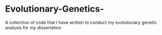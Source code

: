 Evolutionary-Genetics-
======================

A collection of code that I have written to conduct my evolutionary genetic analysis for my dissertation
